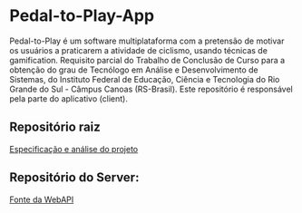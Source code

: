# Pedal-to-Play-App
Pedal-to-Play é um software multiplataforma com a pretensão de motivar os usuários a praticarem a atividade de ciclismo, usando técnicas de gamification. Requisito parcial do Trabalho de Conclusão de Curso para a obtenção do grau de Tecnólogo em Análise e Desenvolvimento de Sistemas, do Instituto Federal de Educação, Ciência e Tecnologia do Rio Grande do Sul - Câmpus Canoas (RS-Brasil). Este repositório é responsável pela parte do aplicativo (client).

## Repositório raiz
[Especificação e análise do projeto](https://github.com/kaelvofraga/Pedal-to-Play)

## Repositório do Server:
[Fonte da WebAPI](https://github.com/kaelvofraga/Pedal-to-Play-Server)
